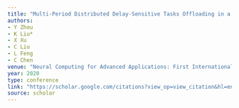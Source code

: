```yaml
---
title: "Multi-Period Distributed Delay-Sensitive Tasks Offloading in a Two-Layer Vehicular Fog Computing Architecture"
authors:
- Y Zhou
- K Liu*
- X Xu
- C Liu
- L Feng
- C Chen
venue: "Neural Computing for Advanced Applications: First International Conference …, 2020"
year: 2020
type: conference
link: "https://scholar.google.com/citations?view_op=view_citation&hl=en&user=DK5avZUAAAAJ&pagesize=100&citation_for_view=DK5avZUAAAAJ:vRqMK49ujn8C"
source: scholar
---
```

